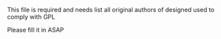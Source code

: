 This file is required and needs list all original authors of designed used to comply with GPL

Please fill it in ASAP
